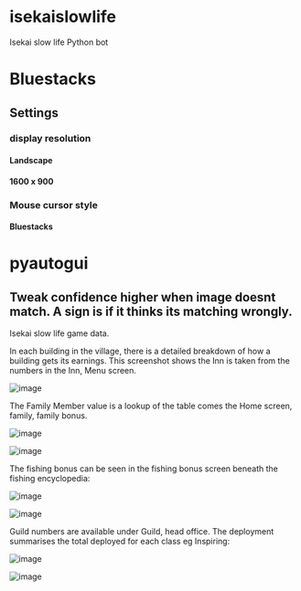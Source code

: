 # isekaislowlife
Isekai slow life Python bot

# Bluestacks
## Settings 
### display resolution
#### Landscape
#### 1600 x 900
### Mouse cursor style
#### Bluestacks

# pyautogui
## Tweak confidence higher when image doesnt match. A sign is if it thinks its matching wrongly.

Isekai slow life game data.

In each building in the village, there is a detailed breakdown of how a building gets its earnings. This screenshot shows the Inn is taken from the numbers in the Inn, Menu screen.

![image](https://github.com/pikaia/isekaislowlife/assets/1948869/6643f11f-2fa4-4e72-8e5c-e3cd7f4d830a)

The Family Member value is a lookup of the table comes the Home screen, family, family bonus.

![image](https://github.com/pikaia/isekaislowlife/assets/1948869/c98c2c19-7295-4d50-98ae-5d25d24be170)

![image](https://github.com/pikaia/isekaislowlife/assets/1948869/33f163c7-ac14-4f7e-912d-f703fd5233bc)

The fishing bonus can be seen in the fishing bonus screen beneath the fishing encyclopedia:

![image](https://github.com/pikaia/isekaislowlife/assets/1948869/65423483-e71a-4467-bb3e-00e598b9c60a)

![image](https://github.com/pikaia/isekaislowlife/assets/1948869/da70af7e-32a0-481f-b2fd-b354811a23ce)


Guild numbers are available under Guild, head office. The deployment summarises the total deployed for each class eg Inspiring:

![image](https://github.com/pikaia/isekaislowlife/assets/1948869/6da67894-4b17-49a8-856e-395be6f2035d)

![image](https://github.com/pikaia/isekaislowlife/assets/1948869/9d5dea52-35e4-4751-85f0-be251f8f5135)


